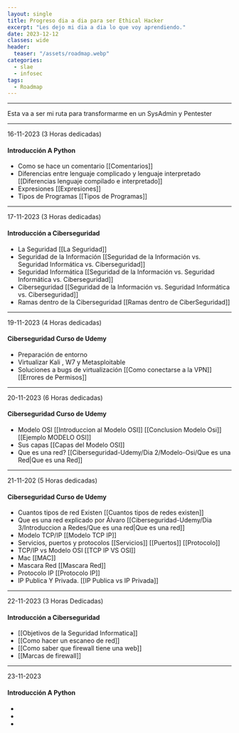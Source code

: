 ```yaml
---
layout: single
title: Progreso dia a dia para ser Ethical Hacker
excerpt: "Les dejo mi dia a dia lo que voy aprendiendo."
date: 2023-12-12
classes: wide
header:
  teaser: "/assets/roadmap.webp"
categories:
  - slae
  - infosec
tags:
  - Roadmap
---
```



***
Esta va a ser mi ruta para transformarme en un SysAdmin y Pentester
***

16-11-2023  (3 Horas dedicadas)
#### Introducción A Python

- Como se hace un comentario [[Comentarios]]
- Diferencias entre lenguaje complicado y lenguaje interpretado [[Diferencias lenguaje compilado e interpretado]]
- Expresiones [[Expresiones]]
- Tipos de Programas [[Tipos de Programas]]

***

17-11-2023 (3 Horas dedicadas)
#### Introducción a Ciberseguridad 

- La Seguridad [[La Seguridad]]
- Seguridad de la Información [[Seguridad de la Información vs. Seguridad Informática vs. Ciberseguridad]]
- Seguridad Informática [[Seguridad de la Información vs. Seguridad Informática vs. Ciberseguridad]]
- Ciberseguridad [[Seguridad de la Información vs. Seguridad Informática vs. Ciberseguridad]]
- Ramas dentro de la Ciberseguridad [[Ramas dentro de CiberSeguridad]]

***

19-11-2023 (4 Horas dedicadas)
#### Ciberseguridad Curso de Udemy 

- Preparación de entorno  
- Virtualizar Kali , W7 y Metasploitable
- Soluciones a bugs de virtualización [[Como conectarse a la VPN]] [[Errores de Permisos]]

***

20-11-2023 (6 Horas dedicadas)
#### Ciberseguridad Curso de Udemy

- Modelo OSI [[Introduccion al Modelo OSI]] [[Conclusion Modelo Osi]] [[Ejemplo MODELO OSI]]
- Sus capas [[Capas del Modelo OSI]]
- Que es una red? [[Ciberseguridad-Udemy/Dia 2/Modelo-Osi/Que es una Red|Que es una Red]]

***

21-11-202 (5 Horas dedicadas)

#### Ciberseguridad Curso de Udemy

- Cuantos tipos de red Existen [[Cuantos tipos de redes existen]]
- Que es una red explicado por Álvaro [[Ciberseguridad-Udemy/Dia 3/Introduccion a Redes/Que es una red|Que es una red]]
- Modelo TCP/IP [[Modelo TCP IP]]
- Servicios, puertos y protocolos [[Servicios]] [[Puertos]] [[Protocolo]]
- TCP/IP vs Modelo OSI [[TCP IP VS OSI]]
- Mac [[MAC]]
- Mascara Red [[Mascara Red]]
- Protocolo IP [[Protocolo IP]]
- IP Publica Y Privada. [[IP Publica vs IP Privada]]




*** 

22-11-2023 (3 Horas Dedicadas)
#### Introducción a Ciberseguridad 
- [[Objetivos de la Seguridad Informatica]]
- [[Como hacer un escaneo de red]]
- [[Como saber que firewall tiene una web]]
- [[Marcas de firewall]]

***

23-11-2023

#### Introducción A Python
-
-
-

